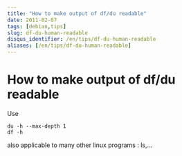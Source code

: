 ```yaml
---
title: "How to make output of df/du readable"
date: 2011-02-07
tags: [debian,tips]
slug: df-du-human-readable
disqus_identifier: /en/tips/df-du-human-readable
aliases: [/en/tips/df-du-human-readable]
---
```

# How to make output of df/du readable

Use

```
du -h --max-depth 1
df -h
```

also applicable to many other linux programs : ls,...





